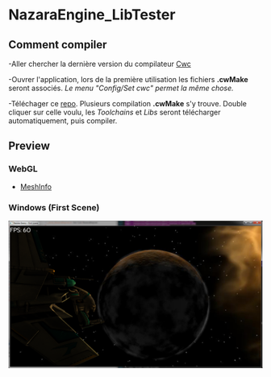 # NazaraEngine_LibTester

## Comment compiler
-Aller chercher la dernière version du compilateur [Cwc](https://github.com/VLiance/Cwc/releases)

-Ouvrer l'application, lors de la première utilisation les fichiers **.cwMake** seront associés. *Le menu "Config/Set cwc" permet la même chose.*

-Téléchager ce [repo](https://github.com/Cwc-Lib/NazaraEngine_LibTester/archive/master.zip). Plusieurs compilation **.cwMake** s'y trouve. Double cliquer sur celle voulu, les *Toolchains* et *Libs* seront télécharger automatiquement, puis compiler.

## Preview

### WebGL

- [MeshInfo](https://cwc-lib.github.io/NazaraEngine_LibTester/Github_Preview/Web_Emsc_O2/App.html)


### Windows (First Scene)

![Screen Shot](Github_Preview/NazaraFirstScene.png)
